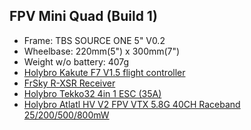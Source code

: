 
## FPV Mini Quad (Build 1)

- Frame: TBS SOURCE ONE 5" V0.2
- Wheelbase: 220mm(5") x 300mm(7")
- Weight w/o battery: 407g
- [Holybro Kakute F7 V1.5 flight controller](http://www.holybro.com/product/kakute-f7-v1-5/)
- [FrSky R-XSR Receiver](https://www.frsky-rc.com/product/r-xsr/)
- [Holybro Tekko32 4in 1 ESC (35A)](http://www.holybro.com/product/tekko32-4in1-esc-35a/)
- [Holybro Atlatl HV V2 FPV VTX 5.8G 40CH Raceband 25/200/500/800mW](http://www.holybro.com/product/atlatl-hv-v2/)


